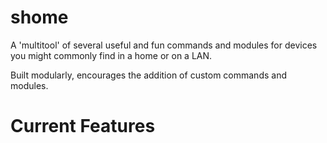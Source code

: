 # shome

A 'multitool' of several useful and fun commands and modules for devices you might commonly find in a home or on a LAN.

Built modularly, encourages the addition of custom commands and modules.

# Current Features

